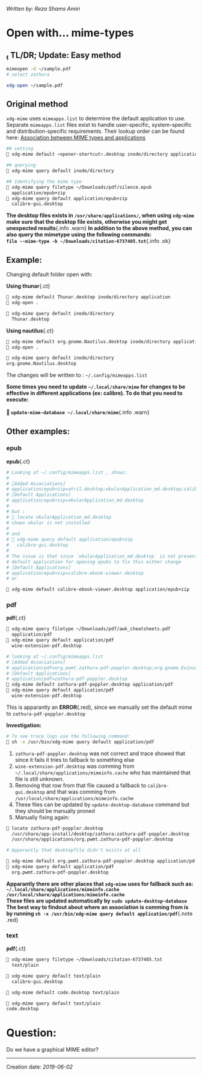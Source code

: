 _Written by: Reza Shams Amiri_
# Open with... mime-types
## ﯦ TL/DR; Update: Easy method
``` sh
mimeopen -d ~/sample.pdf
# select zathura

xdg-open ~/sample.pdf
```

## Original method
`xdg-mime` uses `mimeapps.list` to determine the default application to use.
Separate `mimeapps.list` files exist to handle user-specific, system-specific and distribution-specific requirements. Their lookup order can be found here: [Association between MIME types and applications][ABMTAA]

``` sh
## setting
 xdg-mime default <opener-shortcut>.desktop inode/directory application

## querying
 xdg-mime query default inode/directory

## Identifying the mime type
 xdg-mime query filetype ~/Downloads/pdf/silence.epub
  application/epub+zip
 xdg-mime query default application/epub+zip
  calibre-gui.desktop
```

__The desktop files exists in `/usr/share/applications/`, when using `xdg-mime` make sure that the desktop file exists, otherwise you might get unexpected results__{.info .warn}
__In addition to the above method, you can also query the mimetype using the following commands:<br> `file --mime-type -b ~/Downloads/citation-6737405.txt`__{.info .ok}
## Example:
Changing default folder open with:

__Using thunar__{.ct}
``` sh
 xdg-mime default Thunar.desktop inode/directory application
 xdg-open .

 xdg-mime query default inode/directory
  Thunar.desktop
```
__Using nautilus__{.ct}
``` sh
 xdg-mime default org.gnome.Nautilus.desktop inode/directory application
 xdg-open .

 xdg-mime query default inode/directory
org.gnome.Nautilus.desktop
```

The changes will be written to : `~/.config/mimeapps.list`

__Some times you need to update `~/.local/share/mime` for changes to be effective in different applications (ex: calibre). To do that you need to execute:<br><br> `update-mime-database ~/.local/share/mime`__{.info .warn}

## Other examples:

### epub
__epub__{.ct}
``` sh
# Looking at ~/.config/mimeapps.list , shows:
#
# [Added Associations]
# application/epub+zip=atril.desktop;okularApplication_md.desktop;calibre-ebook-edit.desktop;calibre-ebook-viewer.desktop;
# [Default Applications]
# application/epub+zip=okularApplication_md.desktop
#
# but :
#  locate okularApplication_md.desktop
# shows okular is not installed
#
# and
#  xdg-mime query default application/epub+zip
#   calibre-gui.desktop
#
# The issue is that since `okularApplication_md.desktop` is not present xdg-open fallsback to a
# default application for opening epubs to fix this either change
# [Default Applications]
# application/epub+zip=calibre-ebook-viewer.desktop
# or

 xdg-mime default calibre-ebook-viewer.desktop application/epub+zip
```

### pdf
__pdf__{.ct}
``` sh
 xdg-mime query filetype ~/Downloads/pdf/awk_cheatsheets.pdf
  application/pdf
 xdg-mime query default application/pdf
  wine-extension-pdf.desktop

# looking at ~/.config/mimeapps.list
# [Added Associations]
# application/pdf=org.pwmt.zathura-pdf-poppler.desktop;org.gnome.Evince.desktop;zathura-pdf-poppler.desktop;evince.desktop;okularApplication_pdf.desktop;
# [Default Applications]
# application/pdf=zathura-pdf-poppler.desktop
 xdg-mime default zathura-pdf-poppler.desktop application/pdf
 xdg-mime query default application/pdf
  wine-extension-pdf.desktop
```
This is apparantly an **ERROR**{.red}, since we manually set the default mime to `zathura-pdf-poppler.desktop`

**Investigation:**
``` sh
# To see trace logs use the following command:
 sh -x /usr/bin/xdg-mime query default application/pdf
```

1. `zathura-pdf-poppler.desktop` was not correct and trace showed that since it fails it tries to fallback to something else
2. `wine-extension-pdf.desktop` was comming from `~/.local/share/applications/mimeinfo.cache` who has maintained that file is still unknown.
3. Removing that row from that file caused a fallback to `calibre-gui.desktop` and that was comming from `/usr/local/share/applications/mimeinfo.cache`
4. These files can be updated by `update-desktop-database` command but they should be manually proned
5. Manually fixing again:
``` sh
 locate zathura-pdf-poppler.desktop
  /usr/share/app-install/desktop/zathura:zathura-pdf-poppler.desktop
  /usr/share/applications/org.pwmt.zathura-pdf-poppler.desktop

# Apparantly that desktopfile didn't exists at all

 xdg-mime default org.pwmt.zathura-pdf-poppler.desktop application/pdf
 xdg-mime query default application/pdf
  org.pwmt.zathura-pdf-poppler.desktop
```
__Apparantly there are other places that `xdg-mime` uses for fallback such as:<br>`~/.local/share/applications/mimeinfo.cache`<br>`/usr/local/share/applications/mimeinfo.cache`<br>These files are updated automatically by `sudo update-desktop-database`<br>The best way to findout about where an association is comming from is by running `sh -x /usr/bin/xdg-mime query default application/pdf`__{.note .red}

### text

__pdf__{.ct}
``` sh
 xdg-mime query filetype ~/Downloads/citation-6737405.txt
  text/plain

 xdg-mime query default text/plain
  calibre-gui.desktop

 xdg-mime default code.desktop text/plain

 xdg-mime query default text/plain
code.desktop
```
# Question:
Do we have a graphical MIME editor?



* * *
Creation date: _2019-06-02_

[ABMTAA]: https://specifications.freedesktop.org/mime-apps-spec/mime-apps-spec-1.0.1.html